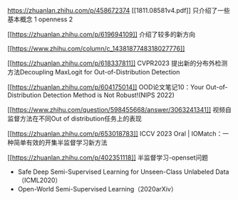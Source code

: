 https://zhuanlan.zhihu.com/p/458672374
[[1811.08581v4.pdf]]
只介绍了一些基本概念
1 openness
2 

[[https://zhuanlan.zhihu.com/p/619694109]]
介绍了较多的新方向

[[https://www.zhihu.com/column/c_1438187748318027776]]

[[https://zhuanlan.zhihu.com/p/618337811]]
CVPR2023 提出新的分布外检测方法Decoupling MaxLogit for Out-of-Distribution Detection

[[https://zhuanlan.zhihu.com/p/604175014]]
OOD论文笔记10：Your Out-of-Distribution Detection Method is Not Robust!(NIPS 2022)

[[https://www.zhihu.com/question/598455668/answer/3063241341]]
视频自监督方法在不同Out of distribution任务上的表现

[[https://zhuanlan.zhihu.com/p/653018783]]
ICCV 2023 Oral | IOMatch：一种简单有效的开集半监督学习新方法

[[https://zhuanlan.zhihu.com/p/402351118]]
半监督学习-openset问题
- Safe Deep Semi-Supervised Learning for Unseen-Class Unlabeled Data（ICML2020）
- Open-World Semi-Supervised Learning（2020arXiv）